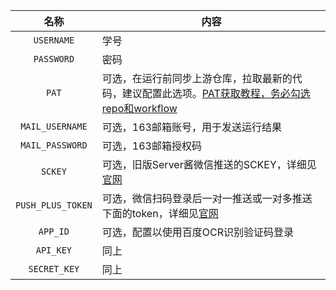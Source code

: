 |       名称        | 内容                                                         |
| :---------------: | ------------------------------------------------------------ |
|    `USERNAME`     | 学号                                                         |
|    `PASSWORD`     | 密码                                                         |
|       `PAT`       | 可选，在运行前同步上游仓库，拉取最新的代码，建议配置此选项。[PAT获取教程，务必勾选repo和workflow](https://docs.github.com/cn/github/authenticating-to-github/keeping-your-account-and-data-secure/creating-a-personal-access-token) |
|  `MAIL_USERNAME`  | 可选，163邮箱账号，用于发送运行结果                          |
|  `MAIL_PASSWORD`  | 可选，163邮箱授权码                                          |
|      `SCKEY`      | 可选，旧版Server酱微信推送的SCKEY，详细见[官网](http://sc.ftqq.com/3.version) |
| `PUSH_PLUS_TOKEN` | 可选，微信扫码登录后一对一推送或一对多推送下面的token，详细见[官网](https://www.pushplus.plus/) |
|     `APP_ID`      | 可选，配置以使用百度OCR识别验证码登录                        |
|     `API_KEY`     | 同上                                                         |
|   `SECRET_KEY`    | 同上                                                         |
